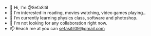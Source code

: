 - 👋 Hi, I’m @SefaSitil
- 👀 I'm interested in reading, movies watching, video games playing...
- 🌱 I’m currently learning physics class, software and photoshop.
- 💞️ I'm not looking for any collaboration right now.
- 📫 Reach me at you can sefasitil09@gmail.com 
